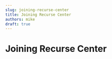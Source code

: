 ```yaml
---
slug: joining-recurse-center
title: Joining Recurse Center
authors: mike
draft: true
---
```


# Joining Recurse Center